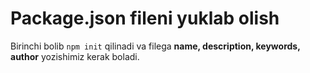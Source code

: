 # Package.json fileni yuklab olish

Birinchi bolib `npm init` qilinadi va filega **name, description, keywords, author** yozishimiz kerak boladi.